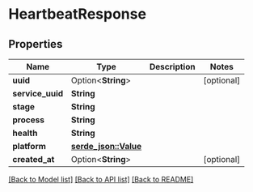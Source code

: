# HeartbeatResponse

## Properties

Name | Type | Description | Notes
------------ | ------------- | ------------- | -------------
**uuid** | Option<**String**> |  | [optional]
**service_uuid** | **String** |  | 
**stage** | **String** |  | 
**process** | **String** |  | 
**health** | **String** |  | 
**platform** | [**serde_json::Value**](.md) |  | 
**created_at** | Option<**String**> |  | [optional]

[[Back to Model list]](../README.md#documentation-for-models) [[Back to API list]](../README.md#documentation-for-api-endpoints) [[Back to README]](../README.md)


